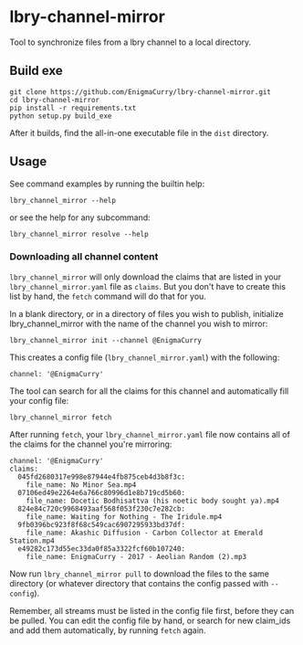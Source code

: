 # lbry-channel-mirror

Tool to synchronize files from a lbry channel to a local directory.

## Build exe

```
git clone https://github.com/EnigmaCurry/lbry-channel-mirror.git
cd lbry-channel-mirror
pip install -r requirements.txt
python setup.py build_exe
```

After it builds, find the all-in-one executable file in the `dist`
directory.

## Usage

See command examples by running the builtin help:

```
lbry_channel_mirror --help
```

or see the help for any subcommand:

```
lbry_channel_mirror resolve --help
```

### Downloading all channel content

`lbry_channel_mirror` will only download the claims that are listed in your
`lbry_channel_mirror.yaml` file as `claims`. But you don't have to create
this list by hand, the `fetch` command will do that for you.

In a blank directory, or in a directory of files you wish to publish, initialize
lbry_channel_mirror with the name of the channel you wish to mirror:

```
lbry_channel_mirror init --channel @EnigmaCurry
```

This creates a config file (`lbry_channel_mirror.yaml`) with the following:

```
channel: '@EnigmaCurry'
```

The tool can search for all the claims for this channel and automatically fill your config file:

```
lbry_channel_mirror fetch
```

After running `fetch`, your `lbry_channel_mirror.yaml` file now contains all of
the claims for the channel you're mirroring:

```
channel: '@EnigmaCurry'
claims:
  045fd2680317e998e87944e4fb875ceb4d3b8f3c:
    file_name: No Minor Sea.mp4
  07106ed49e2264e6a766c80996d1e8b719cd5b60:
    file_name: Docetic Bodhisattva (his noetic body sought ya).mp4
  824e84c720c9968493aaf568f053f230c7e282cb:
    file_name: Waiting for Nothing - The Iridule.mp4
  9fb0396bc923f8f68c549cac6907295933bd37df:
    file_name: Akashic Diffusion - Carbon Collector at Emerald Station.mp4
  e49282c173d55ec33da0f85a3322fcf60b107240:
    file_name: EnigmaCurry - 2017 - Aeolian Random (2).mp3
```

Now run `lbry_channel_mirror pull` to download the files to the same directory
(or whatever directory that contains the config passed with `--config`).

Remember, all streams must be listed in the config file first, before they can
be pulled. You can edit the config file by hand, or search for new claim_ids and
add them automatically, by running `fetch` again.
